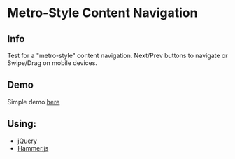 # Metro-Style Content Navigation

## Info

Test for a "metro-style" content navigation.
Next/Prev buttons to navigate or Swipe/Drag on mobile devices.

## Demo

Simple demo [here](http://boxabrain.github.com/metronav/)


## Using:

* [jQuery](http://jquery.com/)
* [Hammer.js](http://eightmedia.github.com/hammer.js/)

